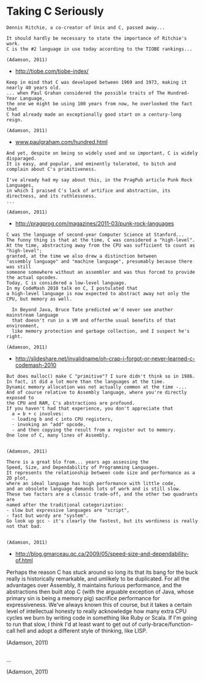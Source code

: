 # Taking C Seriously

```
Dennis Ritchie, a co-creator of Unix and C, passed away...

It should hardly be necessary to state the importance of Ritchie's work.
C is the #2 language in use today according to the TIOBE rankings...

(Adamson, 2011)
```
- http://tiobe.com/tiobe-index/

```
Keep in mind that C was developed between 1969 and 1973, making it nearly 40 years old.
... when Paul Grahan considered the possible traits of The Hundred-Year Language,
the one we might be using 100 years from now, he overlooked the fact that
C had already made an exceptionally good start on a century-long reign.

(Adamson, 2011)
```
- www.paulgraham.com/hundred.html

```
And yet, despite on being so widely used and so important, C is widely disparaged.
It is easy, and popular, and eminently tolerated, to bitch and complain about C's primitiveness.

I've already had my say about this, in the PragPub article Punk Rock Languages,
in which I praised C's lack of artifice and abstraction, its directness, and its ruthlessness.
...

(Adamson, 2011)
```
- http://pragprog.com/magazines/2011-03/punk-rock-languages

```
C was the language of second-year Computer Science at Stanford...
The funny thing is that at the time, C was considered a "high-level".
At the time, abstracting away from the CPU was sufficient to count as "high-level";
granted, at the time we also drew a distinction between
"assembly language" and "machine language", presumably because there was still
someone somewhere without an assembler and was thus forced to provide the actual opcodes.
Today, C is considered a low-level language.
In my CodeMash 2010 talk on C, I postulated that
a high-level language is now expected to abstract away not only the CPU, but memory as well.

  In Beyond Java, Bruce Tate predicted we'd never see another mainstream language
  that doesn't run in a VM and offerthe usual benefits of that environment,
  like memory protection and garbage collection, and I suspect he's right.

(Adamson, 2011)
```
- http://slideshare.net/invalidname/oh-crap-i-forgot-or-never-learned-c-codemash-2010

```
But does malloc() make C "primitive"? I sure didn't think so in 1986.
In fact, it did a lot more than the languages at the time.
Dynamic memory allocation was not actually common at the time -...
And of course relative to Assembly language, where you're directly exposed to
the CPU and RAM, C's abstractions are profound.
If you haven't had that experience, you don't appreciate that
  a = b + c involves:
  - loading b and c into CPU registers,
  - invoking an "add" opcode,
  - and then copying the result from a register out to memory.
One lone of C, many lines of Assembly.


(Adamson, 2011)
```

```
There is a great blo from... years ago assessing the
Speed, Size, and Dependability of Programming Languages.
It represents the relationship between code size and performance as a 2D plot,
where an ideal language has high performance with little code,
and an obsolete language demands lots of work and is still slow.
These two factors are a classic trade-off, and the other two quadrants are
named after the traditional categorization:
- slow but expressive languages are "script",
- fast but wordy are "system".
Go look up gcc - it's clearly the fastest, but its wordiness is really not that bad.


(Adamson, 2011)
```
- http://blog.gmarceau.qc.ca/2009/05/speed-size-and-dependability-of.html

Perhaps the reason C has stuck around so long its that its bang for the buck really is
historically remarkable, and umlikely to be duplicated.
For all the advantages over Assembly, it maintains furious performance,
and the abstractions then built atop C (with the arguable exception of Java,
whose primary sin is being a memory pig) sacrifice performance for expressiveness.
We've always known this of course, but it takes a certain level of intellectual honesty
to really acknowledge how many extra CPU cycles we burn by writing code in something like
Ruby or Scala. If I'm going to run that slow, I think I'd at least want to
get out of curly-brace/function-call hell and adopt a different style of thinking, like LISP.


(Adamson, 2011)
```

```
...


(Adamson, 2011)
```
